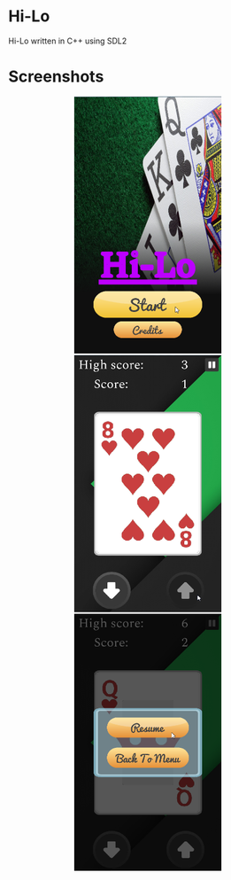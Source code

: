 # Hi-Lo
Hi-Lo written in C++ using SDL2

# Screenshots
<p align="center">
  <img width="266" height="464" src="screenshots/hilo-ss-1.png">
  <img width="266" height="464" src="screenshots/hilo-ss-2.png">
  <img width="266" height="464" src="screenshots/hilo-ss-3.png">
</p>
